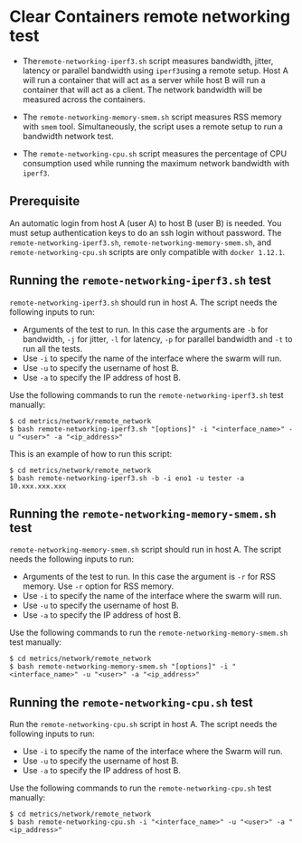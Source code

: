 # Clear Containers remote networking test

- The`remote-networking-iperf3.sh` script measures bandwidth, jitter, latency or parallel bandwidth using
`iperf3`using a remote setup. Host A will run a container that will act as a server while host B will run a
container that will act as a client. The network bandwidth will be measured across the containers.

- The `remote-networking-memory-smem.sh` script measures RSS memory with `smem` tool. Simultaneously,
the script uses a remote setup to run a bandwidth network test.

- The `remote-networking-cpu.sh` script measures the percentage of CPU consumption used while running
the maximum network bandwidth with `iperf3`.

## Prerequisite

An automatic login from host A (user A) to host B (user B) is needed. You must setup authentication 
keys to do an ssh login without password.
The `remote-networking-iperf3.sh`, `remote-networking-memory-smem.sh`, and `remote-networking-cpu.sh`
scripts are only compatible with `docker 1.12.1`.

## Running the `remote-networking-iperf3.sh` test

`remote-networking-iperf3.sh` should run in host A. The script needs the following inputs to run:
- Arguments of the test to run. In this case the arguments are `-b` for bandwidth, `-j` for jitter,
`-l` for latency, `-p` for parallel bandwidth and `-t` to run all the tests.
- Use `-i` to specify the name of the interface where the swarm will run.
- Use `-u` to specify the username of host B.
- Use `-a` to specify the IP address of host B.

Use the following commands to run the `remote-networking-iperf3.sh` test manually:

```
$ cd metrics/network/remote_network
$ bash remote-networking-iperf3.sh "[options]" -i "<interface_name>" -u "<user>" -a "<ip_address>"

```

This is an example of how to run this script:

```
$ cd metrics/network/remote_network
$ bash remote-networking-iperf3.sh -b -i eno1 -u tester -a 10.xxx.xxx.xxx

```

## Running the `remote-networking-memory-smem.sh` test

`remote-networking-memory-smem.sh` script should run in host A. The script needs the following inputs to run:
- Arguments of the test to run. In this case the argument is `-r` for RSS memory. Use `-r` option for RSS memory.
- Use `-i` to specify the name of the interface where the swarm will run.
- Use `-u` to specify the username of host B.
- Use `-a` to specify the IP address of host B.

Use the following commands to run the `remote-networking-memory-smem.sh` test manually:

```
$ cd metrics/network/remote_network
$ bash remote-networking-memory-smem.sh "[options]" -i "<interface_name>" -u "<user>" -a "<ip_address>"

```
## Running the `remote-networking-cpu.sh` test

Run the `remote-networking-cpu.sh` script in host A. The script needs the following inputs to run:
- Use `-i` to specify the name of the interface where the Swarm will run.
- Use `-u` to specify the username of host B.
- Use `-a` to specify the IP address of host B.

Use the following commands to run the `remote-networking-cpu.sh` test manually:

```
$ cd metrics/network/remote_network
$ bash remote-networking-cpu.sh -i "<interface_name>" -u "<user>" -a "<ip_address>"

```

